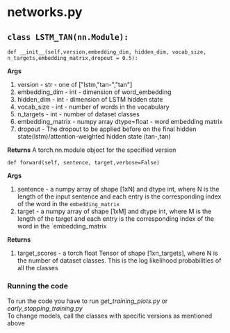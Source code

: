 # networks.py 
## `class LSTM_TAN(nn.Module):`
```
def __init__(self,version,embedding_dim, hidden_dim, vocab_size, n_targets,embedding_matrix,dropout = 0.5):
```
__Args__
1. version - str - one of ["lstm,"tan-","tan"]
2. embedding_dim - int - dimension of word_embedding
3. hidden_dim - int - dimension of LSTM hidden state
4. vocab_size - int - number of words in the vocabulary
5. n_targets - int - number of dataset classes
6. embedding_matrix - numpy array dtype=float - word embedding matrix
6. dropout - The dropout to be applied before on the final hidden state(lstm)/attention-weighted hidden state (tan-,tan)

__Returns__
A torch.nn.module object for the specified version

```
def forward(self, sentence, target,verbose=False)

```
__Args__
1. sentence - a numpy array of shape [1xN] and dtype int, where N is the length of the input sentence and each entry is the corresponding index of the word in the `embedding_matrix`
2. target -  a numpy array of shape [1xM] and dtype int, where M is the length of the target and each entry is the corresponding index of the word in the `embedding_matrix

__Returns__
1. target_scores - a torch float Tensor of shape [1xn_targets], where N is the number of dataset classes. This is the log likelihood probabilities of all the classes 

### Running the code
To run the code you have to run *get_training_plots.py* or *early_stopping_training.py*<br>
To change models, call the classes with specific versions as mentioned above<br>
